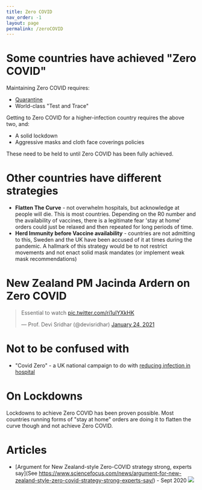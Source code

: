 ```yaml
---
title: Zero COVID
nav_order: -1
layout: page
permalink: /zeroCOVID
---
```


# Some countries have achieved "Zero COVID"

Maintaining Zero COVID requires:

* [Quarantine](/quarantine)
* World-class "Test and Trace"

Getting to Zero COVID for a higher-infection country requires the above two, and:

* A solid lockdown
* Aggressive masks and cloth face coverings policies

These need to be held to until Zero COVID has been fully achieved.

# Other countries have different strategies

* **Flatten The Curve** - not overwhelm hospitals, but acknowledge at people will die. This is most countries. Depending on the R0 number and the availability of vaccines, there is a legitimate fear 'stay at home' orders could just be relaxed and then repeated for long periods of time.
* **Herd Immunity before Vaccine availability** - countries are not admitting to this, Sweden and the UK have been accused of it at times during the pandemic. A hallmark of this strategy would be to not restrict movements and not enact solid mask mandates (or implement weak mask recommendations)

# New Zealand PM Jacinda Ardern on Zero COVID

<blockquote class="twitter-tweet"><p lang="en" dir="ltr">Essential to watch <a href="https://t.co/ri1uIYXkHK">pic.twitter.com/ri1uIYXkHK</a></p>&mdash; Prof. Devi Sridhar (@devisridhar) <a href="https://twitter.com/devisridhar/status/1353320706268921858?ref_src=twsrc%5Etfw">January 24, 2021</a></blockquote> <script async src="https://platform.twitter.com/widgets.js" charset="utf-8"></script>

# Not to be confused with

* "Covid Zero" - a UK national campaign to do with [reducing infection in hospital](https://www.uhs.nhs.uk/AboutTheTrust/Newsandpublications/COVID-ZERO/COVID-ZERO.aspx)

# On Lockdowns

Lockdowns to achieve Zero COVID has been proven possible. Most countries running forms of "stay at home" orders are doing it to flatten the curve though and not achieve Zero COVID.  

# Articles

* [Argument for New Zealand-style Zero-COVID strategy strong, experts say](See https://www.sciencefocus.com/news/argument-for-new-zealand-style-zero-covid-strategy-strong-experts-say/) - Sept 2020 ![](https://images.immediate.co.uk/production/volatile/sites/4/2019/03/SciFo-logo-262b85a.png?quality=90&resize=145,43)

